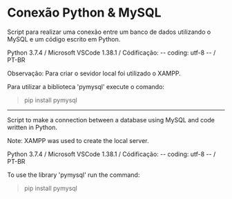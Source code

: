 # Conexão Python & MySQL

Script para realizar uma conexão entre um banco de dados utilizando o MySQL e um código escrito em Python.

Python 3.7.4 / Microsoft VSCode 1.38.1 / Códificação: -- coding: utf-8 -- / PT-BR

Observação: Para criar o sevidor local foi utilizado o XAMPP.

Para utilizar a biblioteca 'pymysql' execute o comando:

> pip install pymysql

--------------------------------------------------------

Script to make a connection between a database using MySQL and code written in Python.

Note: XAMPP was used to create the local server.

Python 3.7.4 / Microsoft VSCode 1.38.1 / Códificação: -- coding: utf-8 -- / PT-BR

To use the library 'pymysql' run the command: 

> pip install pymysql
